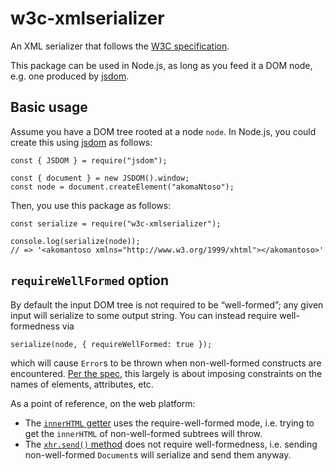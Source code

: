 w3c-xmlserializer
=================

An XML serializer that follows the [W3C specification](https://w3c.github.io/DOM-Parsing/).

This package can be used in Node.js, as long as you feed it a DOM node, e.g. one produced by [jsdom](https://github.com/jsdom/jsdom).

Basic usage
-----------

Assume you have a DOM tree rooted at a node `node`. In Node.js, you could create this using [jsdom](https://github.com/jsdom/jsdom) as follows:

    const { JSDOM } = require("jsdom");

    const { document } = new JSDOM().window;
    const node = document.createElement("akomaNtoso");

Then, you use this package as follows:

    const serialize = require("w3c-xmlserializer");

    console.log(serialize(node));
    // => '<akomantoso xmlns="http://www.w3.org/1999/xhtml"></akomantoso>'

`requireWellFormed` option
--------------------------

By default the input DOM tree is not required to be “well-formed”; any given input will serialize to some output string. You can instead require well-formedness via

    serialize(node, { requireWellFormed: true });

which will cause `Error`s to be thrown when non-well-formed constructs are encountered. [Per the spec](https://w3c.github.io/DOM-Parsing/#dfn-require-well-formed), this largely is about imposing constraints on the names of elements, attributes, etc.

As a point of reference, on the web platform:

-   The [`innerHTML` getter](https://w3c.github.io/DOM-Parsing/#dom-innerhtml-innerhtml) uses the require-well-formed mode, i.e. trying to get the `innerHTML` of non-well-formed subtrees will throw.
-   The [`xhr.send()` method](https://xhr.spec.whatwg.org/#the-send()-method) does not require well-formedness, i.e. sending non-well-formed `Document`s will serialize and send them anyway.
